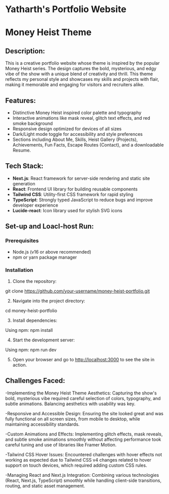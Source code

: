 # Yatharth's Portfolio Website
# Money Heist Theme

## Description:
This is a creative portfolio website whose theme is inspired by the popular Money Heist series. The design captures the bold, mysterious, and edgy vibe of the show with a unique blend of creativity and thrill. This theme reflects my personal style and showcases my skills and projects with flair, making it memorable and engaging for visitors and recruiters alike.

## Features:
- Distinctive Money Heist inspired color palette and typography
- Interactive animations like mask reveal, glitch text effects, and red smoke background
- Responsive design optimized for devices of all sizes
- Dark/Light mode toggle for accessibility and style preferences
- Sections including About Me, Skills, Heist Gallery (Projects), Achievements, Fun Facts, Escape Routes (Contact), and a downloadable Resume.

## Tech Stack:
- **Next.js**: React framework for server-side rendering and static site generation
- **React**: Frontend UI library for building reusable components
- **Tailwind CSS**: Utility-first CSS framework for rapid styling
- **TypeScript**: Strongly typed JavaScript to reduce bugs and improve developer experience
- **Lucide-react**: Icon library used for stylish SVG icons
  
## Set-up and Loacl-host Run:
### Prerequisites
- Node.js (v16 or above recommended)
- npm or yarn package manager

### Installation

1. Clone the repository:

git clone https://github.com/your-username/money-heist-portfolio.git

2. Navigate into the project directory:

cd money-heist-portfolio

3. Install dependencies:

Using npm:
npm install

4. Start the development server:

Using npm:
npm run dev

5. Open your browser and go to [http://localhost:3000](http://localhost:3000) to see the site in action.

## Challenges Faced:

-Implementing the Money Heist Theme Aesthetics:
Capturing the show's bold, mysterious vibe required careful selection of colors, typography, and subtle animations. Balancing aesthetics with usability was key.

-Responsive and Accessible Design:
Ensuring the site looked great and was fully functional on all screen sizes, from mobile to desktop, while maintaining accessibility standards.

-Custom Animations and Effects:
Implementing glitch effects, mask reveals, and subtle smoke animations smoothly without affecting performance took careful tuning and use of libraries like Framer Motion.

-Tailwind CSS Hover Issues:
Encountered challenges with hover effects not working as expected due to Tailwind CSS v4 changes related to hover support on touch devices, which required adding custom CSS rules.

-Managing React and Next.js Integration:
Combining various technologies (React, Next.js, TypeScript) smoothly while handling client-side transitions, routing, and static asset management.
